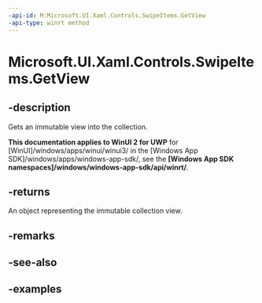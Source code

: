 ```yaml
---
-api-id: M:Microsoft.UI.Xaml.Controls.SwipeItems.GetView
-api-type: winrt method
---
```

<!-- Method syntax.
public IVectorView<SwipeItem> SwipeItems.GetView()
-->

# Microsoft.UI.Xaml.Controls.SwipeItems.GetView


## -description

Gets an immutable view into the collection.


**This documentation applies to WinUI 2 for UWP** for [WinUI]/windows/apps/winui/winui3/ in the [Windows App SDK]/windows/apps/windows-app-sdk/, see the **[Windows App SDK namespaces]/windows/windows-app-sdk/api/winrt/**.

## -returns

An object representing the immutable collection view.


## -remarks


## -see-also


## -examples


